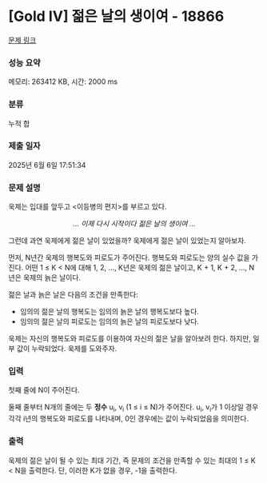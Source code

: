 # [Gold IV] 젊은 날의 생이여 - 18866 

[문제 링크](https://www.acmicpc.net/problem/18866) 

### 성능 요약

메모리: 263412 KB, 시간: 2000 ms

### 분류

누적 합

### 제출 일자

2025년 6월 6일 17:51:34

### 문제 설명

<p>욱제는 입대를 앞두고 <이등병의 편지>를 부르고 있다.</p>

<p style="text-align: center;"><em>… 이제 다시 시작이다 젊은 날의 생이여 … </em></p>

<p>그런데 과연 욱제에게 젊은 날이 있었을까? 욱제에게 젊은 날이 있었는지 알아보자.</p>

<p>먼저, N년간 욱제의 행복도와 피로도가 주어진다. 행복도와 피로도는 양의 실수 값을 가진다. 어떤 1 ≤ K < N에 대해 1, 2, …, K년은 욱제의 젊은 날이고, K + 1, K + 2, …, N년은 욱제의 늙은 날이다.</p>

<p>젊은 날과 늙은 날은 다음의 조건을 만족한다:</p>

<ul>
	<li>임의의 젊은 날의 행복도는 임의의 늙은 날의 행복도보다 높다.</li>
	<li>임의의 젊은 날의 피로도는 임의의 늙은 날의 피로도보다 낮다.</li>
</ul>

<p>욱제는 자신의 행복도와 피로도를 이용하여 자신의 젊은 날을 알아보려 한다. 하지만, 일부 값이 누락되었다. 욱제를 도와주자.</p>

### 입력 

 <p dir="ltr">첫째 줄에 N이 주어진다.</p>

<p dir="ltr">둘째 줄부터 N개의 줄에는 두 <strong>정수</strong> u<sub>i</sub>, v<sub>i</sub> (1 ≤ i ≤ N)가 주어진다. u<sub>i</sub>, v<sub>i</sub>가 1 이상일 경우 각각 i년의 행복도와 피로도를 나타내며, 0인 경우에는 값이 누락되었음을 의미한다.</p>

### 출력 

 <p>욱제의 젊은 날이 될 수 있는 최대 기간, 즉 문제의 조건을 만족할 수 있는 최대의 1 ≤ K < N을 출력한다. 단, 이러한 K가 없을 경우, -1을 출력한다.</p>

